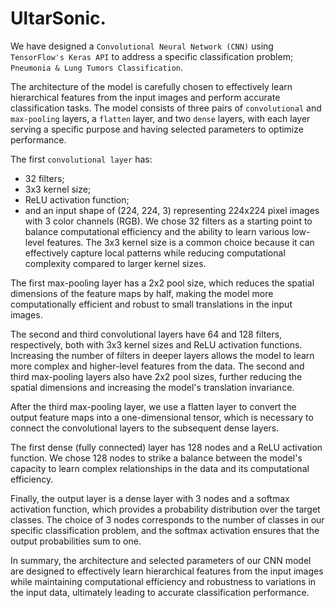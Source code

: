 # UltarSonic.

We have designed a `Convolutional Neural Network (CNN)` using `TensorFlow's Keras API` to address a specific classification problem; 
`Pneumonia & Lung Tumors Classification`. 

The architecture of the model is carefully chosen to effectively learn hierarchical features from the input images and perform accurate classification tasks. The model consists of three pairs of `convolutional` and `max-pooling` layers, a `flatten` layer, and two `dense` layers, with each layer serving a specific purpose and having selected parameters to optimize performance.

The first `convolutional layer` has:
  * 32 filters;
  * 3x3 kernel size; 
  * ReLU activation function; 
  * and an input shape of (224, 224, 3) representing 224x224 pixel images with 3 color channels (RGB). We chose 32 filters as a starting point to balance computational efficiency and the ability to learn various low-level features. The 3x3 kernel size is a common choice because it can effectively capture local patterns while reducing computational complexity compared to larger kernel sizes.

The first max-pooling layer has a 2x2 pool size, which reduces the spatial dimensions of the feature maps by half, making the model more computationally efficient and robust to small translations in the input images.

The second and third convolutional layers have 64 and 128 filters, respectively, both with 3x3 kernel sizes and ReLU activation functions. Increasing the number of filters in deeper layers allows the model to learn more complex and higher-level features from the data. The second and third max-pooling layers also have 2x2 pool sizes, further reducing the spatial dimensions and increasing the model's translation invariance.

After the third max-pooling layer, we use a flatten layer to convert the output feature maps into a one-dimensional tensor, which is necessary to connect the convolutional layers to the subsequent dense layers.

The first dense (fully connected) layer has 128 nodes and a ReLU activation function. We chose 128 nodes to strike a balance between the model's capacity to learn complex relationships in the data and its computational efficiency.

Finally, the output layer is a dense layer with 3 nodes and a softmax activation function, which provides a probability distribution over the target classes. The choice of 3 nodes corresponds to the number of classes in our specific classification problem, and the softmax activation ensures that the output probabilities sum to one.

In summary, the architecture and selected parameters of our CNN model are designed to effectively learn hierarchical features from the input images while maintaining computational efficiency and robustness to variations in the input data, ultimately leading to accurate classification performance.
